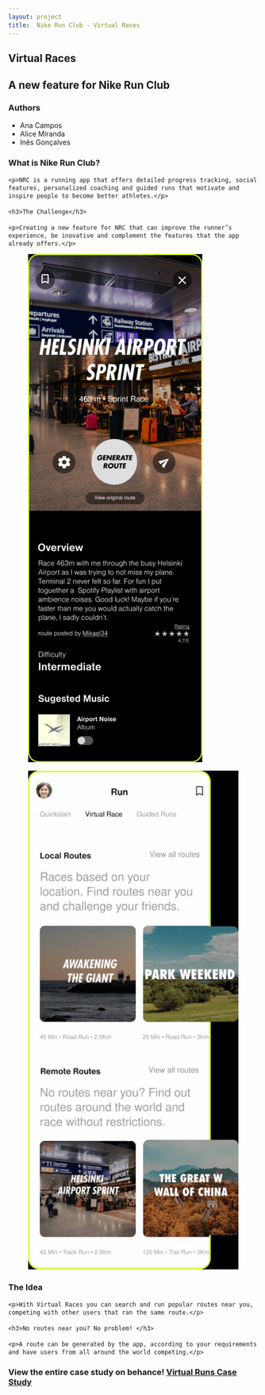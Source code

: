 ```yaml
---
layout: project
title:  Nike Run Club - Virtual Races
---
```

<section>
    <h1>Virtual Races</h1>
    <h2>A new feature for Nike Run Club</h2>
</section>

<div>
    <h3>Authors</h3>
    <ul>
        <li>Ana Campos</li>
        <li>Alice Miranda</li>
        <li>Inês Gonçalves</li>
    </ul>
</div>

<div>
    <h3>What is Nike Run Club?</h3>

    <p>NRC is a running app that offers detailed progress tracking, social features, personalized coaching and guided runs that motivate and inspire people to become better athletes.</p>

    <h3>The Challenge</h3>

    <p>Creating a new feature for NRC that can improve the runner’s experience, be inovative and complement the features that the app already offers.</p>
</div>
<div>
    <figure>
        <img src="assets/img/nikemockup1.jpg" alt="app mockup">
    </figure>
    <figure>
        <img src="assets/img/nikemockup2.jpg" alt="app mockup">
    </figure>
</div>

<div>
    <h3>The Idea</h3>

    <p>With Virtual Races you can search and run popular routes near you, competing with other users that ran the same route.</p>

    <h3>No routes near you? No problem! </h3>

    <p>A route can be generated by the app, according to your requirements and have users from all around the world competing.</p>
</div>

<section>
    <h3>View the entire case study on behance! <a href="https://www.behance.net/gallery/116896087/Nike-Run-Club-Virtual-Races-Feature" target="blank">Virtual Runs Case Study</a></h3>
</section>